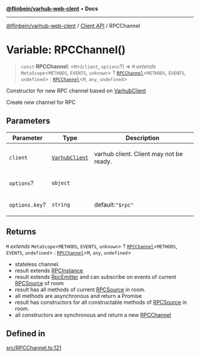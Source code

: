 [**@flinbein/varhub-web-clent**](../../README.md) • **Docs**

***

[@flinbein/varhub-web-clent](../../README.md) / [Client API](../README.md) / RPCChannel

# Variable: RPCChannel()

> `const` **RPCChannel**: \<`M`\>(`client`, `options`?) => `M` *extends* `MetaScope`\<`METHODS`, `EVENTS`, `unknown`\> ? [`RPCChannel`](RPCChannel.md)\<`METHODS`, `EVENTS`, `undefined`\> : [`RPCChannel`](RPCChannel.md)\<`M`, `any`, `undefined`\>

Constructor for new RPC channel based on [VarhubClient](../classes/VarhubClient.md)

Create new channel for RPC

## Parameters

<table>
<thead>
<tr>
<th>Parameter</th>
<th>Type</th>
<th>Description</th>
</tr>
</thead>
<tbody>
<tr>
<td>

`client`

</td>
<td>

[`VarhubClient`](../classes/VarhubClient.md)

</td>
<td>

varhub client. Client may not be ready.

</td>
</tr>
<tr>
<td>

`options`?

</td>
<td>

`object`

</td>
<td>

</td>
</tr>
<tr>
<td>

`options.key`?

</td>
<td>

`string`

</td>
<td>

default:`"$rpc"`

</td>
</tr>
</tbody>
</table>

## Returns

`M` *extends* `MetaScope`\<`METHODS`, `EVENTS`, `unknown`\> ? [`RPCChannel`](RPCChannel.md)\<`METHODS`, `EVENTS`, `undefined`\> : [`RPCChannel`](RPCChannel.md)\<`M`, `any`, `undefined`\>

- stateless channel.
- result extends [RPCInstance](../interfaces/RPCInstance.md).
- result extends [RpcEmitter](../interfaces/RpcEmitter.md) and can subscribe on events of current [RPCSource](../classes/RPCSource.md) of room
- result has all methods of current [RPCSource](../classes/RPCSource.md) in room.
- all methods are asynchronous and return a Promise<XJData>
- result has constructors for all constructable methods of [RPCSource](../classes/RPCSource.md) in room.
- all constructors are synchronous and return a new [RPCChannel](RPCChannel.md)

## Defined in

[src/RPCChannel.ts:121](https://github.com/flinbein/varhub-web-client/blob/abccc7889bafc435c87bb6b71784735c5faeff42/src/RPCChannel.ts#L121)
